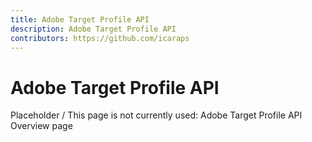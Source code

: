 ```yaml
---
title: Adobe Target Profile API
description: Adobe Target Profile API
contributors: https://github.com/icaraps
---
```


# Adobe Target Profile API

Placeholder / This page is not currently used: Adobe Target Profile API Overview page
